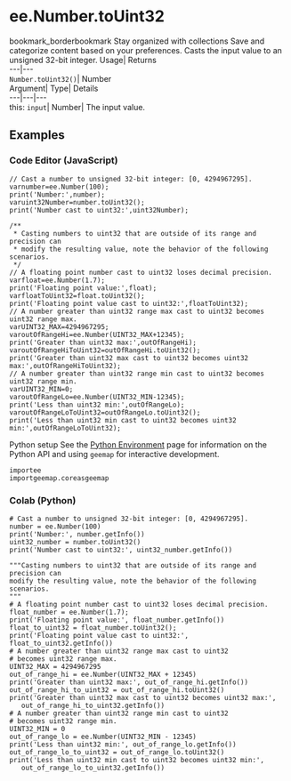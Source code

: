  
#  ee.Number.toUint32 
bookmark_borderbookmark Stay organized with collections  Save and categorize content based on your preferences. 
Casts the input value to an unsigned 32-bit integer. Usage| Returns  
---|---  
`Number.toUint32()`| Number  
Argument| Type| Details  
---|---|---  
this: `input`| Number| The input value.  
## Examples
### Code Editor (JavaScript)
```
// Cast a number to unsigned 32-bit integer: [0, 4294967295].
varnumber=ee.Number(100);
print('Number:',number);
varuint32Number=number.toUint32();
print('Number cast to uint32:',uint32Number);

/**
 * Casting numbers to uint32 that are outside of its range and precision can
 * modify the resulting value, note the behavior of the following scenarios.
 */
// A floating point number cast to uint32 loses decimal precision.
varfloat=ee.Number(1.7);
print('Floating point value:',float);
varfloatToUint32=float.toUint32();
print('Floating point value cast to uint32:',floatToUint32);
// A number greater than uint32 range max cast to uint32 becomes uint32 range max.
varUINT32_MAX=4294967295;
varoutOfRangeHi=ee.Number(UINT32_MAX+12345);
print('Greater than uint32 max:',outOfRangeHi);
varoutOfRangeHiToUint32=outOfRangeHi.toUint32();
print('Greater than uint32 max cast to uint32 becomes uint32 max:',outOfRangeHiToUint32);
// A number greater than uint32 range min cast to uint32 becomes uint32 range min.
varUINT32_MIN=0;
varoutOfRangeLo=ee.Number(UINT32_MIN-12345);
print('Less than uint32 min:',outOfRangeLo);
varoutOfRangeLoToUint32=outOfRangeLo.toUint32();
print('Less than uint32 min cast to uint32 becomes uint32 min:',outOfRangeLoToUint32);
```

Python setup
See the [ Python Environment](https://developers.google.com/earth-engine/guides/python_install) page for information on the Python API and using `geemap` for interactive development.
```
importee
importgeemap.coreasgeemap
```

### Colab (Python)
```
# Cast a number to unsigned 32-bit integer: [0, 4294967295].
number = ee.Number(100)
print('Number:', number.getInfo())
uint32_number = number.toUint32()
print('Number cast to uint32:', uint32_number.getInfo())

"""Casting numbers to uint32 that are outside of its range and precision can
modify the resulting value, note the behavior of the following scenarios.
"""
# A floating point number cast to uint32 loses decimal precision.
float_number = ee.Number(1.7);
print('Floating point value:', float_number.getInfo())
float_to_uint32 = float_number.toUint32();
print('Floating point value cast to uint32:', float_to_uint32.getInfo())
# A number greater than uint32 range max cast to uint32
# becomes uint32 range max.
UINT32_MAX = 4294967295
out_of_range_hi = ee.Number(UINT32_MAX + 12345)
print('Greater than uint32 max:', out_of_range_hi.getInfo())
out_of_range_hi_to_uint32 = out_of_range_hi.toUint32()
print('Greater than uint32 max cast to uint32 becomes uint32 max:',
   out_of_range_hi_to_uint32.getInfo())
# A number greater than uint32 range min cast to uint32
# becomes uint32 range min.
UINT32_MIN = 0
out_of_range_lo = ee.Number(UINT32_MIN - 12345)
print('Less than uint32 min:', out_of_range_lo.getInfo())
out_of_range_lo_to_uint32 = out_of_range_lo.toUint32()
print('Less than uint32 min cast to uint32 becomes uint32 min:',
   out_of_range_lo_to_uint32.getInfo())
```


